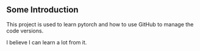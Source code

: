 ## Some Introduction

This project is used to learn pytorch and how to use GitHub to manage the code versions.

I believe I can learn a lot from it.